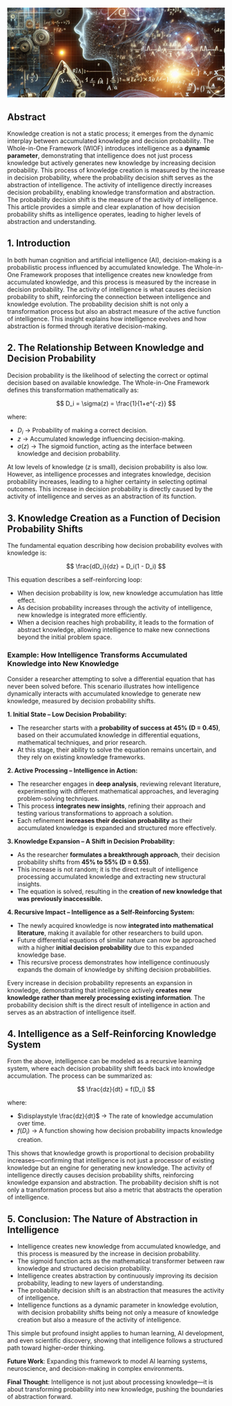 ![Intelligence Knowledge Creation](../figures/intelligence-knowledge-creation.png "enter image title here")

## Abstract
Knowledge creation is not a static process; it emerges from the dynamic interplay between accumulated knowledge and decision probability. The Whole-in-One Framework (WIOF) introduces intelligence as a **dynamic parameter**, demonstrating that intelligence does not just process knowledge but actively generates new knowledge by increasing decision probability. This process of knowledge creation is measured by the increase in decision probability, where the probability decision shift serves as the abstraction of intelligence. The activity of intelligence directly increases decision probability, enabling knowledge transformation and abstraction. The probability decision shift is the measure of the activity of intelligence. This article provides a simple and clear explanation of how decision probability shifts as intelligence operates, leading to higher levels of abstraction and understanding.

## 1. Introduction
In both human cognition and artificial intelligence (AI), decision-making is a probabilistic process influenced by accumulated knowledge. The Whole-in-One Framework proposes that intelligence creates new knowledge from accumulated knowledge, and this process is measured by the increase in decision probability. The activity of intelligence is what causes decision probability to shift, reinforcing the connection between intelligence and knowledge evolution. The probability decision shift is not only a transformation process but also an abstract measure of the active function of intelligence. This insight explains how intelligence evolves and how abstraction is formed through iterative decision-making.

## 2. The Relationship Between Knowledge and Decision Probability
Decision probability is the likelihood of selecting the correct or optimal decision based on available knowledge. The Whole-in-One Framework defines this transformation mathematically as:

$$
D_i = \sigma(z) = \frac{1}{1+e^{-z}}
$$

where:

- $D_i$ → Probability of making a correct decision.
- $z$ → Accumulated knowledge influencing decision-making.
- $\sigma(z)$ → The sigmoid function, acting as the interface between knowledge and decision probability.

At low levels of knowledge ($z$ is small), decision probability is also low. However, as intelligence processes and integrates knowledge, decision probability increases, leading to a higher certainty in selecting optimal outcomes. This increase in decision probability is directly caused by the activity of intelligence and serves as an abstraction of its function.

## 3. Knowledge Creation as a Function of Decision Probability Shifts
The fundamental equation describing how decision probability evolves with knowledge is:

$$
\frac{dD_i}{dz} = D_i(1 - D_i)
$$

This equation describes a self-reinforcing loop:

- When decision probability is low, new knowledge accumulation has little effect.
- As decision probability increases through the activity of intelligence, new knowledge is integrated more efficiently.
- When a decision reaches high probability, it leads to the formation of abstract knowledge, allowing intelligence to make new connections beyond the initial problem space.

### Example: How Intelligence Transforms Accumulated Knowledge into New Knowledge
Consider a researcher attempting to solve a differential equation that has never been solved before. This scenario illustrates how intelligence dynamically interacts with accumulated knowledge to generate new knowledge, measured by decision probability shifts.

**1. Initial State – Low Decision Probability:**

   - The researcher starts with a **probability of success at 45% (D = 0.45)**, based on their accumulated knowledge in differential equations, mathematical techniques, and prior research.
   - At this stage, their ability to solve the equation remains uncertain, and they rely on existing knowledge frameworks.

**2. Active Processing – Intelligence in Action:**

   - The researcher engages in **deep analysis**, reviewing relevant literature, experimenting with different mathematical approaches, and leveraging problem-solving techniques.
   - This process **integrates new insights**, refining their approach and testing various transformations to approach a solution.
   - Each refinement **increases their decision probability** as their accumulated knowledge is expanded and structured more effectively.

**3. Knowledge Expansion – A Shift in Decision Probability:**

   - As the researcher **formulates a breakthrough approach**, their decision probability shifts from **45% to 55% (D = 0.55)**.
   - This increase is not random; it is the direct result of intelligence processing accumulated knowledge and extracting new structural insights.
   - The equation is solved, resulting in the **creation of new knowledge that was previously inaccessible.**

**4. Recursive Impact – Intelligence as a Self-Reinforcing System:**

   - The newly acquired knowledge is now **integrated into mathematical literature**, making it available for other researchers to build upon.
   - Future differential equations of similar nature can now be approached with a higher **initial decision probability** due to this expanded knowledge base.
   - This recursive process demonstrates how intelligence continuously expands the domain of knowledge by shifting decision probabilities.

Every increase in decision probability represents an expansion in knowledge, demonstrating that intelligence actively **creates new knowledge rather than merely processing existing information**. The probability decision shift is the direct result of intelligence in action and serves as an abstraction of intelligence itself.

## 4. Intelligence as a Self-Reinforcing Knowledge System
From the above, intelligence can be modeled as a recursive learning system, where each decision probability shift feeds back into knowledge accumulation. The process can be summarized as:

$$
\frac{dz}{dt} = f(D_i)
$$

where:

- $\displaystyle \frac{dz}{dt}$ → The rate of knowledge accumulation over time.
- $f(D_i)$ → A function showing how decision probability impacts knowledge creation.

This shows that knowledge growth is proportional to decision probability increases—confirming that intelligence is not just a processor of existing knowledge but an engine for generating new knowledge. The activity of intelligence directly causes decision probability shifts, reinforcing knowledge expansion and abstraction. The probability decision shift is not only a transformation process but also a metric that abstracts the operation of intelligence.

## 5. Conclusion: The Nature of Abstraction in Intelligence
- Intelligence creates new knowledge from accumulated knowledge, and this process is measured by the increase in decision probability.
- The sigmoid function acts as the mathematical transformer between raw knowledge and structured decision probability.
- Intelligence creates abstraction by continuously improving its decision probability, leading to new layers of understanding.
- The probability decision shift is an abstraction that measures the activity of intelligence.
- Intelligence functions as a dynamic parameter in knowledge evolution, with decision probability shifts being not only a measure of knowledge creation but also a measure of the activity of intelligence.

This simple but profound insight applies to human learning, AI development, and even scientific discovery, showing that intelligence follows a structured path toward higher-order thinking. 

**Future Work**: Expanding this framework to model AI learning systems, neuroscience, and decision-making in complex environments.

**Final Thought**: Intelligence is not just about processing knowledge—it is about transforming probability into new knowledge, pushing the boundaries of abstraction forward.

